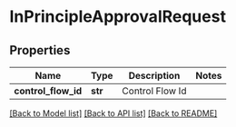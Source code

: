 # InPrincipleApprovalRequest

## Properties
Name | Type | Description | Notes
------------ | ------------- | ------------- | -------------
**control_flow_id** | **str** | Control Flow Id | 

[[Back to Model list]](../README.md#documentation-for-models) [[Back to API list]](../README.md#documentation-for-api-endpoints) [[Back to README]](../README.md)


